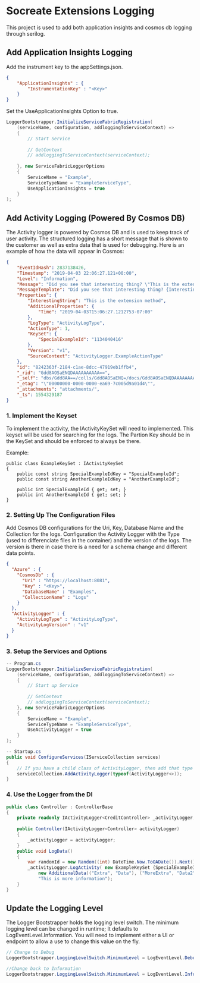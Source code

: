 # Socreate Extensions Logging

This project is used to add both application insights and cosmos db logging through serilog.

## Add Application Insights Logging
Add the instrument key to the appSettings.json.
```json
{
    "ApplicationInsights" : {
        "InstrumentationKey" : "<Key>"
    }
}
```
Set the UseApplicationInsights Option to true.
```c#
LoggerBootstrapper.InitializeServiceFabricRegistration(
    (serviceName, configuration, addloggingToServiceContext) =>
    {
        // Start Service
        
        // GetContext
        // addloggingToServiceContext(serviceContext);
        
    }, new ServiceFabricLoggerOptions
    {
        ServiceName = "Example",
        ServiceTypeName = "ExampleServiceType",
        UseApplicationInsights = true
    }
);

```


## Add Activity Logging (Powered By Cosmos DB)
The Activity logger is powered by Cosmos DB and is used to keep track of user activity. The structured logging has a 
short message that is shown to the customer as well as extra data that is used for debugging. Here is an example of how
the data will appear in Cosmos:
```json
{
    "EventIdHash": 2837138426,
    "Timestamp": "2019-04-03 22:06:27.121+00:00",
    "Level": "Information",
    "Message": "Did you see that interesting thing? \"This is the extension method\"",
    "MessageTemplate": "Did you see that interesting thing? {InterestingString}",
    "Properties": {
        "InterestingString": "This is the extension method",
        "AdditionalProperties": {
            "Time": "2019-04-03T15:06:27.1212753-07:00"
        },
        "LogType": "ActivityLogType",
        "ActionType": 1,
        "KeySet": {
            "SpecialExampleId": "1134040416"
        },
        "Version": "v1",
        "SourceContext": "ActivityLogger.ExampleActionType"
    },
    "id": "8242363f-2184-c1ae-8dcc-47919eb1ffb4",
    "_rid": "Gdd8AOSaENQDAAAAAAAAAA==",
    "_self": "dbs/Gdd8AA==/colls/Gdd8AOSaENQ=/docs/Gdd8AOSaENQDAAAAAAAAAA==/",
    "_etag": "\"00000000-0000-0000-ea69-7c005d9a01d4\"",
    "_attachments": "attachments/",
    "_ts": 1554329187
}
```

### 1. Implement the Keyset
To implement the activity, the IActivityKeySet will need to implemented. This keyset will be used for searching for the logs.
The Partion Key should be in the KeySet and should be enforced to always be there.

Example:
```
public class ExampleKeySet : IActivityKeySet
{
    public const string SpecialExampleIdKey = "SpecialExampleId";
    public const string AnotherExampleIdKey = "AnotherExampleId";

    public int SpecialExampleId { get; set; }
    public int AnotherExampleId { get; set; }
}
```

### 2. Setting Up The Configuration Files
Add Cosmos DB configurations for the Uri, Key, Database Name and the Collection for the logs.
Configuration the Activity Logger with the Type (used to differenciate files in the container) and the version of the 
logs. The version is there in case there is a need for a schema change and different data points.

```json
{
  "Azure" : {
    "CosmosDb" : {
      "Uri" : "https://localhost:8081",
      "Key" : "<Key>",
      "DatabaseName" : "Examples",
      "CollectionName" : "Logs"
    }
  },
  "ActivityLogger" : {
    "ActivityLogType" : "ActivityLogType",
    "ActivityLogVersion" : "v1"
  }
}
```

### 3. Setup the Services and Options
```c#
-- Program.cs
LoggerBootstrapper.InitializeServiceFabricRegistration(
    (serviceName, configuration, addloggingToServiceContext) =>
    {
        // Start up Service
        
        // GetContext
        // addloggingToServiceContext(serviceContext);
    }, new ServiceFabricLoggerOptions
    {
        ServiceName = "Example",
        ServiceTypeName = "ExampleServiceType",
        UseActivityLogger = true
    }
);

-- Startup.cs
public void ConfigureServices(IServiceCollection services)
{
    // If you have a child class of ActivityLogger, then add that type instead
    serviceCollection.AddActivityLogger(typeof(ActivityLogger<>));
}

```

### 4. Use the Logger from the DI
```c#
public class Controller : ControllerBase
{
    private readonly IActivityLogger<CreditController> _activityLogger;
    
    public Controller(IActivityLogger<Controller> activityLogger)
    {
        _activityLogger = activityLogger;
    }
    public void LogData()
    {
        var randomId = new Random((int) DateTime.Now.ToOADate()).Next();
        _activityLogger.LogActivity( new ExampleKeySet {SpecialExampleId = randomId}, ExampleActionType.Default,
            new AdditionalData(("Extra", "Data"), ("MoreExtra", "Data2")), "Logging Activity with Message: {Structure}",
            "This is more information");
    }
}

```


## Update the Logging Level

The Logger Bootstrapper holds the logging level switch. The minimum logging level can be changed in runtime; It defaults to LogEventLevel.Information.
You will need to implement either a UI or endpoint to allow a use to change this value on the fly.

```c#
// Change to Debug
LoggerBootstrapper.LoggingLevelSwitch.MinimumLevel = LogEventLevel.Debug;

//Change back to Information
LoggerBootstrapper.LoggingLevelSwitch.MinimumLevel = LogEventLevel.Information;
```